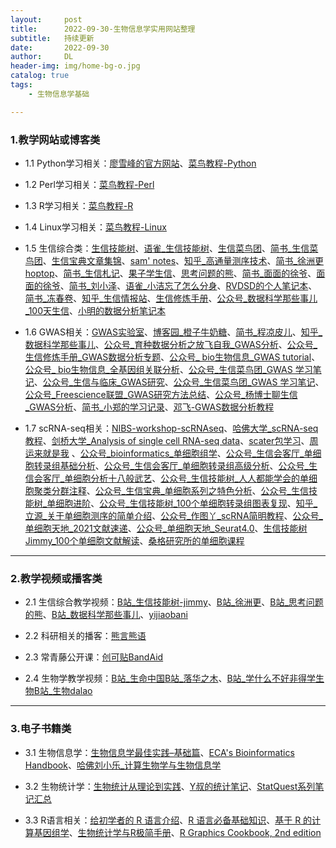 ```yaml
---
layout:     post
title:      2022-09-30-生物信息学实用网站整理
subtitle:   持续更新
date:       2022-09-30
author:     DL
header-img: img/home-bg-o.jpg
catalog: true
tags:
    - 生物信息学基础

---
```


### 1.教学网站或博客类


- 1.1 Python学习相关：[廖雪峰的官方网站](http://genek.tv/)、[菜鸟教程-Python](https://www.runoob.com/python3/python3-tutorial.html)

- 1.2 Perl学习相关：[菜鸟教程-Perl](https://www.runoob.com/perl/perl-arrays.html)

- 1.3 R学习相关：[菜鸟教程-R](https://www.runoob.com/r/r-tutorial.html)

- 1.4 Linux学习相关：[菜鸟教程-Linux](https://www.runoob.com/linux/linux-tutorial.html)

- 1.5 生信综合类：[生信技能树](http://www.biotrainee.com/)、[语雀_生信技能树](https://www.yuque.com/biotrainee)、[生信菜鸟团](http://www.bio-info-trainee.com/)、[简书_生信菜鸟团](https://www.jianshu.com/p/b6031cde6773)、[生信宝典文章集锦](http://blog.genesino.com/)、[sam' notes](https://qinqianshan.com/)、[知乎_高通量测序技术](https://zhuanlan.zhihu.com/ngs-learning)、[简书_徐洲更hoptop](https://www.jianshu.com/u/9ea40b5f607a)、[简书_生信札记](https://www.jianshu.com/u/068665394ccf)、[果子学生信](https://guoshipeng.com/)、[思考问题的熊](https://kaopubear.top/blog/)、[简书_面面的徐爷](https://www.jianshu.com/u/fe854ffa1f9e)、[面面的徐爷](http://xuchunhui.top/)、[简书_刘小泽](https://www.jianshu.com/u/d7b77c171c15)、[语雀_小洁忘了怎么分身](https://www.yuque.com/xiaojiewanglezenmofenshen)、[RVDSD的个人笔记本](http://rvdsd.top/)、[简书_冻春卷](https://www.jianshu.com/u/6323855c2fa2)、[知乎_生信情报站](https://zhuanlan.zhihu.com/p/109084319)、[生信修炼手册](https://www.jianshu.com/u/057f40afa695)、[公众号_数据科学那些事儿_100天生信](https://mp.weixin.qq.com/mp/appmsgalbum?__biz=MzI1ODk0MTMwNQ==&action=getalbum&album_id=2026417634434449409&scene=173&from_msgid=2247484095&from_itemidx=1&count=3&nolastread=1#wechat_redirect)、[小明的数据分析笔记本](https://cloud.tencent.com/developer/column/85172)

- 1.6 GWAS相关：[GWAS实验室](https://gwaslab.com/)、[博客园_橙子牛奶糖](https://www.cnblogs.com/chenwenyan/)、[简书_程凉皮儿](https://www.jianshu.com/u/e44c43de1627)、[知乎_数据科学那些事儿](https://www.zhihu.com/people/shan-shi-91-24)、[公众号_育种数据分析之放飞自我_GWAS分析](https://mp.weixin.qq.com/mp/appmsgalbum?action=getalbum&__biz=MzI0MTIzNjYwNQ==&scene=1&album_id=1336983097581207553&count=3&uin=&key=&devicetype=Windows+10+x64&version=6302017f&lang=zh_CN&ascene=1&fontgear=2)、[公众号_生信修炼手册_GWAS数据分析专题](https://mp.weixin.qq.com/s/h-7uswxGoO3Gx4lonP9_Cg)、[公众号_ bio生物信息_GWAS tutorial](https://mp.weixin.qq.com/s/Vx-SGCGWKS1j77kZf5ceDg)、[公众号_ bio生物信息_全基因组关联分析](https://mp.weixin.qq.com/mp/appmsgalbum?action=getalbum&__biz=Mzg2MDA2MDQzMQ==&scene=1&album_id=1384643015070924801&count=3&uin=&key=&devicetype=Windows+10+x64&version=6302019a&lang=zh_CN&ascene=1&fontgear=2)、[公众号_生信菜鸟团_GWAS 学习笔记](https://mp.weixin.qq.com/s/ou9MfogMJJV00S6lZpNGqQ)、[公众号_生信与临床_GWAS研究](https://mp.weixin.qq.com/mp/appmsgalbum?action=getalbum&__biz=MjM5MTIzNjI1OA==&scene=1&album_id=1531434992659152897&count=3&uin=&key=&devicetype=Windows+10+x64&version=6302019a&lang=zh_CN&ascene=1&fontgear=2)、[公众号_生信菜鸟团_GWAS 学习笔记](https://mp.weixin.qq.com/s/ou9MfogMJJV00S6lZpNGqQ)、[公众号_Freescience联盟_GWAS研究方法总结](https://mp.weixin.qq.com/s/A8PD7FUAGTUBtUlxD5FhAQ)、[公众号_杨博士聊生信_GWAS分析](https://mp.weixin.qq.com/mp/appmsgalbum?action=getalbum&__biz=MzI1NzAwOTgyNQ==&scene=1&album_id=1848841141161345030&count=3&uin=&key=&devicetype=Windows+10+x64&version=6303005d&lang=zh_CN&ascene=1&fontgear=2)、[简书_小郑的学习记录](https://www.jianshu.com/u/b36b1917e04c)、[邓飞-GWAS数据分析教程](https://dengfei2013.gitee.io/gwas-data-analysis/)

- 1.7 scRNA-seq相关：[NIBS-workshop-scRNAseq](https://nbisweden.github.io/workshop-scRNAseq/)、[哈佛大学_scRNA-seq教程](https://github.com/hbctraining/scRNA-seq/tree/master/lessons)、[剑桥大学_Analysis of single cell RNA-seq data](https://scrnaseq-course.cog.sanger.ac.uk/website/index.html)、[scater包学习](http://www.bioconductor.org/packages/release/bioc/vignettes/scater/inst/doc/overview.html)、[周运来就是我](https://www.jianshu.com/u/06ae70ef31bc) 、[公众号_bioinformatics_单细胞组学](https://mp.weixin.qq.com/mp/appmsgalbum?__biz=MzUzNzYwOTM1NA==&action=getalbum&album_id=1336861434696859648&scene=173&from_msgid=2247487183&from_itemidx=3&count=3&nolastread=1&uin=&key=&devicetype=Windows+10+x64&version=63020179&lang=zh_CN&ascene=1&session_us=gh_131d198fa059&fontgear=2)、[公众号_生信会客厅_单细胞转录组基础分析](https://mp.weixin.qq.com/mp/appmsgalbum?action=getalbum&album_id=1453861481023504385&__biz=MzIyMzMwNDQ2MA==&scene=21&uin=&key=&devicetype=Windows+10+x64&version=63020179&lang=zh_CN&ascene=0&fontgear=2)、[公众号_生信会客厅_单细胞转录组高级分析](https://mp.weixin.qq.com/mp/appmsgalbum?action=getalbum&album_id=1481464359141867525&__biz=MzIyMzMwNDQ2MA==&scene=21&uin=&key=&devicetype=Windows+10+x64&version=63020179&lang=zh_CN&ascene=0&fontgear=2)、[公众号_生信会客厅_单细胞分析十八般武艺](https://mp.weixin.qq.com/mp/appmsgalbum?__biz=MzIyMzMwNDQ2MA==&action=getalbum&album_id=1593332494622359552&scene=173&from_msgid=2247484347&from_itemidx=1&count=3&nolastread=1&uin=&key=&devicetype=Windows+10+x64&version=63020179&lang=zh_CN&ascene=0&fontgear=2)、[公众号_生信技能树_人人都能学会的单细胞聚类分群注释](https://mp.weixin.qq.com/s/1O1zuwLyM6_W0hZm5I26UA)、[公众号_生信宝典_单细胞系列之特色分析](https://mp.weixin.qq.com/mp/appmsgalbum?__biz=MzI5MTcwNjA4NQ==&action=getalbum&album_id=1335659837988110336&scene=173&from_msgid=2247496590&from_itemidx=1&count=3&nolastread=1#wechat_redirect)、[公众号_生信技能树_单细胞进阶](https://mp.weixin.qq.com/mp/appmsgalbum?__biz=MzAxMDkxODM1Ng==&action=getalbum&album_id=1698018533277761536&scene=173&from_msgid=2247501709&from_itemidx=1&count=3&nolastread=1&uin=&key=&devicetype=Windows+10+x64&version=6302019a&lang=zh_CN&ascene=0&fontgear=2)、[公众号_生信技能树_100个单细胞转录组图表复现](https://mp.weixin.qq.com/mp/appmsgalbum?action=getalbum&__biz=MzAxMDkxODM1Ng==&scene=1&album_id=1861541079779442695&count=3&uin=&key=&devicetype=Windows+10+x64&version=6302019a&lang=zh_CN&ascene=1&fontgear=2)、[知乎_立源_关于单细胞测序的简单介绍](https://www.zhihu.com/column/c_1236232204432019456)、[公众号_作图丫_scRNA简明教程](https://mp.weixin.qq.com/mp/appmsgalbum?action=getalbum&__biz=Mzg2NTE1MzU4NQ==&scene=1&album_id=1439296529227169792&count=3&uin=&key=&devicetype=Windows+10+x64&version=6302019a&lang=zh_CN&ascene=1&fontgear=2)、[公众号_单细胞天地_2021文献速递](https://mp.weixin.qq.com/mp/appmsgalbum?action=getalbum&__biz=MzI1Njk4ODE0MQ==&scene=1&album_id=1745616444492431365&count=3&uin=&key=&devicetype=Windows+10+x64&version=6302019a&lang=zh_CN&ascene=1&fontgear=2)、[公众号_单细胞天地_Seurat4.0](https://mp.weixin.qq.com/mp/appmsgalbum?__biz=MzI1Njk4ODE0MQ==&action=getalbum&album_id=1915477797733482497&scene=173&from_msgid=2247496439&from_itemidx=1&count=3&nolastread=1&uin=&key=&devicetype=Windows+10+x64&version=6303005d&lang=zh_CN&ascene=0&fontgear=2)、[生信技能树Jimmy_100个单细胞文献解读](https://www.bilibili.com/video/BV1DK4y1X7bb)、[桑格研究所的单细胞课程](https://www.singlecellcourse.org/)

---

### 2.教学视频或播客类

- 2.1 生信综合教学视频：[B站_生信技能树-jimmy](https://space.bilibili.com/338686099/)、[B站_徐洲更](https://space.bilibili.com/249108235/)、[B站_思考问题的熊](https://space.bilibili.com/293473627/)、[B站_数据科学那些事儿](https://space.bilibili.com/629646873/)、[yijiaobani](https://space.bilibili.com/387957560/)

- 2.2 科研相关的播客：[熊言熊语](https://podcast.kaopubear.top/)

- 2.3 常青藤公开课：[创可贴BandAid](https://space.bilibili.com/44573713/)

- 2.4 生物学教学视频：[B站_生命中国](https://space.bilibili.com/19553447/)[B站_落华之木](https://space.bilibili.com/238191342/)、[B站_学什么不好非得学生物](https://space.bilibili.com/396933332/)[B站_生物dalao](https://space.bilibili.com/199898430/)

---

### 3.电子书籍类

- 3.1 生物信息学：[生物信息学最佳实践–基础篇](http://www.biotrainee.com/jmzeng/book/basic/)、[ECA's Bioinformatics Handbook](https://eriqande.github.io/eca-bioinf-handbook/index.html)、[哈佛刘小乐_计算生物学与生物信息学](https://liulab-dfci.github.io/bioinfo-combio/)

- 3.2 生物统计学：[生物统计从理论到实践](https://www.yuque.com/biotrainee/biostat)、[Y叔的统计笔记](https://guangchuangyu.github.io/statistics_notes/index.html)、[StatQuest系列笔记汇总](https://mp.weixin.qq.com/s/cvA40tLtpIzb_z2xtLD3ig)

- 3.3 R语言相关：[给初学者的 R 语言介绍](https://kaopubear.top/blog/2017-03-06-rintro2sibs/)、[R 语言必备基础知识](https://kaopubear.top/blog/2018-12-11-rbasic/)、[基于 R 的计算基因组学](https://compgenomr.kaopubear.top/)、[生物统计学与R极简手册](https://kaopubear.top/learnR/r_and_statistics_basic.html)、[R Graphics Cookbook, 2nd edition](https://r-graphics.org/)

